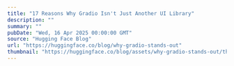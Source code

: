 ```yaml
---
title: "17 Reasons Why Gradio Isn't Just Another UI Library"
description: ""
summary: ""
pubDate: "Wed, 16 Apr 2025 00:00:00 GMT"
source: "Hugging Face Blog"
url: "https://huggingface.co/blog/why-gradio-stands-out"
thumbnail: "https://huggingface.co/blog/assets/why-gradio-stands-out/thumbnail.png"
---
```


